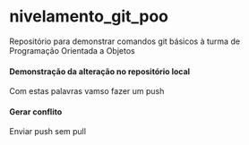 # nivelamento_git_poo
Repositório para demonstrar comandos git básicos à turma de Programação Orientada a Objetos
#### Demonstração da alteração no repositório local
Com estas palavras vamso fazer um push

#### Gerar conflito

Enviar push sem pull